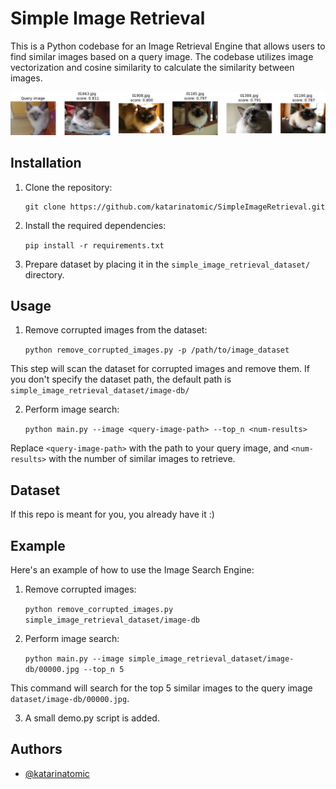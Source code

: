 # Simple Image Retrieval

This is a Python codebase for an Image Retrieval Engine that allows users to find similar images based on a query image. The codebase utilizes image vectorization and cosine similarity to calculate the similarity between images.

![](https://github.com/katarinatomic/SimpleImageRetrieval/blob/main/results/cat.jpg)
## Installation

1. Clone the repository:

    ```
    git clone https://github.com/katarinatomic/SimpleImageRetrieval.git
    ```

2. Install the required dependencies:

    ```pip install -r requirements.txt```


3. Prepare dataset by placing it in the `simple_image_retrieval_dataset/` directory.

## Usage

1. Remove corrupted images from the dataset:

    ```python remove_corrupted_images.py -p /path/to/image_dataset```

This step will scan the dataset for corrupted images and remove them. If you don't specify the dataset path, the default path is `simple_image_retrieval_dataset/image-db/`

2. Perform image search:

    ```python main.py --image <query-image-path> --top_n <num-results>```

Replace `<query-image-path>` with the path to your query image, and `<num-results>` with the number of similar images to retrieve.

## Dataset

If this repo is meant for you, you already have it :)

## Example

Here's an example of how to use the Image Search Engine:

1. Remove corrupted images:

    ```python remove_corrupted_images.py simple_image_retrieval_dataset/image-db```

2. Perform image search:

    ```python main.py --image simple_image_retrieval_dataset/image-db/00000.jpg --top_n 5```

This command will search for the top 5 similar images to the query image `dataset/image-db/00000.jpg`.

3. A small demo.py script is added.
## Authors

- [@katarinatomic](https://github.com/katarinatomic)
